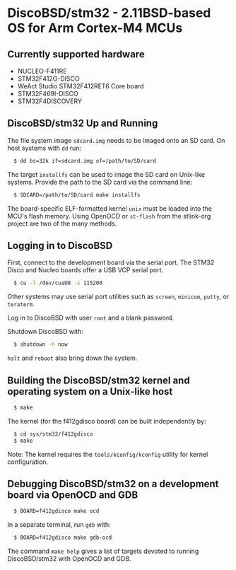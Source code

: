 # DiscoBSD/stm32 - 2.11BSD-based OS for Arm Cortex-M4 MCUs


## Currently supported hardware

 * NUCLEO-F411RE
 * STM32F412G-DISCO
 * WeAct Studio STM32F412RET6 Core board
 * STM32F469I-DISCO
 * STM32F4DISCOVERY


## DiscoBSD/stm32 Up and Running

The file system image `sdcard.img` needs to be imaged onto an SD card.
On host systems with `dd` run:
  ```sh
    $ dd bs=32k if=sdcard.img of=/path/to/SD/card
  ```

The target `installfs` can be used to image the SD card on Unix-like systems.
Provide the path to the SD card via the command line:
  ```sh
    $ SDCARD=/path/to/SD/card make installfs
  ```

The board-specific ELF-formatted kernel `unix` must be loaded into the MCU's flash memory.
Using OpenOCD or `st-flash` from the stlink-org project are two of the many methods.


## Logging in to DiscoBSD

First, connect to the development board via the serial port.
The STM32 Disco and Nucleo boards offer a USB VCP serial port.
  ```sh
    $ cu -l /dev/cuaU0 -s 115200
  ```
Other systems may use serial port utilities such as `screen`, `minicom`, `putty`, or `teraterm`.

Log in to DiscoBSD with user `root` and a blank password.

Shutdown DiscoBSD with:
  ```sh
    $ shutdown -h now
  ```
`halt` and `reboot` also bring down the system.


## Building the DiscoBSD/stm32 kernel and operating system on a Unix-like host
  ```sh
    $ make
  ```

The kernel (for the f412gdisco board) can be built independently by:
  ```sh
    $ cd sys/stm32/f412gdisco
    $ make
  ```
Note: The kernel requires the `tools/kconfig/kconfig` utility for kernel configuration.


## Debugging DiscoBSD/stm32 on a development board via OpenOCD and GDB
  ```sh
    $ BOARD=f412gdisco make ocd
  ```

In a separate terminal, run `gdb` with:
  ```sh
    $ BOARD=f412gdisco make gdb-ocd
  ```

The command `make help` gives a list of targets devoted to running DiscoBSD/stm32 with OpenOCD and GDB.

